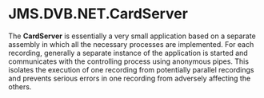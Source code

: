 # JMS.DVB.NET.CardServer

The **CardServer** is essentially a very small application based on a separate assembly in which all the necessary processes are implemented. For each recording, generally a separate instance of the application is started and communicates with the controlling process using anonymous pipes. This isolates the execution of one recording from potentially parallel recordings and prevents serious errors in one recording from adversely affecting the others.
